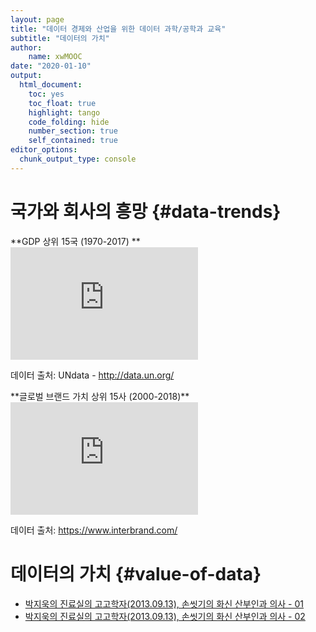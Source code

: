 ```yaml
---
layout: page
title: "데이터 경제와 산업을 위한 데이터 과학/공학과 교육"
subtitle: "데이터의 가치"
author:
    name: xwMOOC
date: "2020-01-10"
output:
  html_document: 
    toc: yes
    toc_float: true
    highlight: tango
    code_folding: hide
    number_section: true
    self_contained: true
editor_options: 
  chunk_output_type: console
---
```




# 국가와 회사의 흥망 {#data-trends}

<div class = "row">
  <div class = "col-md-6">
**GDP 상위 15국 (1970-2017) **

<iframe width="300" height="180" src="https://www.youtube.com/embed/jCNSqEwh7GQ" frameborder="0" allow="accelerometer; autoplay; encrypted-media; gyroscope; picture-in-picture" allowfullscreen></iframe>

<br>

데이터 출처: UNdata - http://data.un.org/
  </div>
  <div class = "col-md-6">
**글로벌 브랜드 가치 상위 15사 (2000-2018)**

<iframe width="300" height="180" src="https://www.youtube.com/embed/BQovQUga0VE" frameborder="0" allow="accelerometer; autoplay; encrypted-media; gyroscope; picture-in-picture" allowfullscreen></iframe>

<br>

데이터 출처: https://www.interbrand.com/
  </div>
</div>

# 데이터의 가치 {#value-of-data}

- [박지욱의 진료실의 고고학자(2013.09.13), 손씻기의 화신 산부인과 의사 - 01](http://www.docdocdoc.co.kr/news/articleView.html?idxno=139484)
- [박지욱의 진료실의 고고학자(2013.09.13), 손씻기의 화신 산부인과 의사 - 02](http://www.docdocdoc.co.kr/news/articleView.html?idxno=139476)

 
